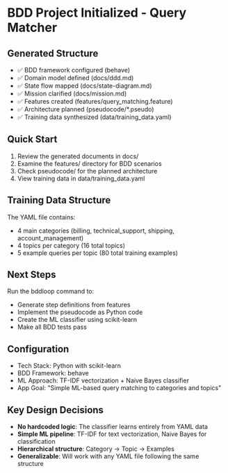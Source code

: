# BDD Project Initialized - Query Matcher

## Generated Structure
- ✅ BDD framework configured (behave)
- ✅ Domain model defined (docs/ddd.md)
- ✅ State flow mapped (docs/state-diagram.md)
- ✅ Mission clarified (docs/mission.md)
- ✅ Features created (features/query_matching.feature)
- ✅ Architecture planned (pseudocode/*.pseudo)
- ✅ Training data synthesized (data/training_data.yaml)

## Quick Start
1. Review the generated documents in docs/
2. Examine the features/ directory for BDD scenarios
3. Check pseudocode/ for the planned architecture
4. View training data in data/training_data.yaml

## Training Data Structure
The YAML file contains:
- 4 main categories (billing, technical_support, shipping, account_management)
- 4 topics per category (16 total topics)
- 5 example queries per topic (80 total training examples)

## Next Steps
Run the bddloop command to:
- Generate step definitions from features
- Implement the pseudocode as Python code
- Create the ML classifier using scikit-learn
- Make all BDD tests pass

## Configuration
- Tech Stack: Python with scikit-learn
- BDD Framework: behave
- ML Approach: TF-IDF vectorization + Naive Bayes classifier
- App Goal: "Simple ML-based query matching to categories and topics"

## Key Design Decisions
- **No hardcoded logic**: The classifier learns entirely from YAML data
- **Simple ML pipeline**: TF-IDF for text vectorization, Naive Bayes for classification
- **Hierarchical structure**: Category -> Topic -> Examples
- **Generalizable**: Will work with any YAML file following the same structure